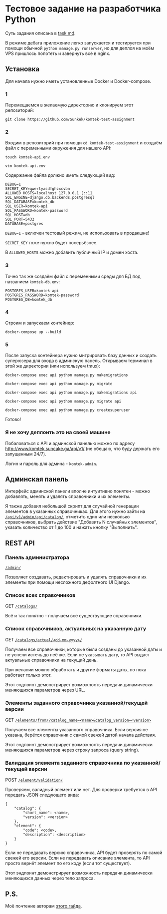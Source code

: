 # Тестовое задание на разработчика Python

Суть задания описана в [task.md](task.md).

В режиме дебага приложение легко запускается и тестируется при помощи обычной `python manage.py runserver`, но для деплоя на моём VPS пришлось попотеть и завернуть всё в nginx.

## Установка

Для начала нужно иметь установленные Docker и Docker-compose. 

### 1 

Перемещаемся в желаемую директорию и клонируем этот репозиторий: 

`git clone https://github.com/Sunkek/komtek-test-assignment`

### 2

Входим в репозиторий при помощи `cd komtek-test-assignment` и создаём файл с переменными окружения для нашего API: 

`touch komtek-api.env`

`vim komtek-api.env`

Содержание файла должно иметь следующий вид:
```
DEBUG=1
SECRET_KEY=qwertyasdfghzxcvbn
ALLOWED_HOSTS=localhost 127.0.0.1 [::1]
SQL_ENGINE=django.db.backends.postgresql
SQL_DATABASE=komtek_db
SQL_USER=komtek-api
SQL_PASSWORD=komtek-password
SQL_HOST=db
SQL_PORT=5432
DATABASE=postgres
```
`DEBUG=1` - включен тестовый режим, не использовать в продакшне! 

`SECRET_KEY` тоже нужно будет посерьёзнее. 

В `ALLOWED_HOSTS` можно добавить публичный IP и домен хоста.

### 3

Точно так же создаём файл с переменными среды для БД под названием `komtek-db.env`:

```
POSTGRES_USER=komtek-api
POSTGRES_PASSWORD=komtek-password
POSTGRES_DB=komtek_db
```

### 4

Строим и запускаем контейнер:

`docker-compose up --build`

### 5

После запуска контейнера нужно мигрировать базу данных и создать суперюзера для входа в админскую панель. Открываем терминал в этой же директории (или используем tmux):

`docker-compose exec api python manage.py makemigrations`

`docker-compose exec api python manage.py migrate`

`docker-compose exec api python manage.py makemigrations api`

`docker-compose exec api python manage.py migrate api`

`docker-compose exec api python manage.py createsuperuser`

Готово!

### Я не хочу деплоить это на своей машине

Побаловаться с API и админской панелью можно по адресу 
http://www.komtek.suncake.ga/api/v1/
(не обещаю, что буду держать его запущенным 24/7).

Логин и пароль для админа - `komtek-admin`.

## Админская панель

Интерфейс админской панели вполне интуитивно понятен - можно добавлять, менять и удалять справочники и их элементы.

Я также добавил небольшой скрипт для случайной генерации элементов в указанных справочниках. Для этого нужно зайти на [`/api/v1/admin/api/catalog/`](http://www.komtek.suncake.ga/api/v1/admin/api/catalog/), отметить один или несколько справочников, выбрать действие "Добавить N случайных элементов", указать количество от 1  до 100 и нажать кнопку "Выполнить".

## REST API

### Панель администратора

[`/admin/`](http://www.komtek.suncake.ga/api/v1/admin/)

Позволяет создавать, редактировать и удалять справочники и их элементы при помощи 
несложного дефолтного UI Django. 

### Список всех справочников

GET [`/catalogs/`](http://www.komtek.suncake.ga/api/v1/catalogs/)

Всё и так понятно - получаем все существующие справочники.

### Список справочников, актуальных на указанную дату

GET [`/catalogs/actual/<dd-mm-yyyy>/`](http://www.komtek.suncake.ga/api/v1/catalogs/actual/01-10-2020/)

Получаем все справочники, которые были созданы до указанной даты и не успели истечь 
до неё же. Если не указывать дату, то API выдаст актуальные справочники на текущий 
день. 

При желании можно обработать и другие форматы даты, но пока работает только этот.

Этот эндпоинт демонстрирует возможность передачи динамически меняющихся параметров 
через URL.

### Элементы заданного справочника указанной/текущей версии

GET [`/elements/from/?catalog_name=<name>&catalog_version=<version>`](http://www.komtek.suncake.ga/api/v1/elements/from/?catalog_name=%D0%A2%D0%B5%D1%81%D1%82&catalog_version=0.1)

Получаем все элементы указанного справочника. Если версия не указана, берётся 
справочник с самой свежей датой начала действия.

Этот эндпоинт демонстрирует возможность передачи динамически меняющихся параметров 
через строку запроса (query string).

### Валидация элемента заданного справочника по указанной/текущей версии

POST [`/element/validation/`](http://www.komtek.suncake.ga/api/v1/element/validation)

Проверяем, валидный элемент или нет. Для проверки требуется в API передать JSON 
следующего вида:

```
{
    "catalog": {
        "short_name": <name>,
        "version": <version>
    },
    "element": {
        "code": <code>,
        "description": <description>
    }
}
```

Если не передавать версию справочника, API будет проверять по самой свежей его версии. 
Если не передавать описание элемента, то API просто вернёт элемент по его коду (если тот существует).

Этот эндпоинт демонстрирует возможность передачи динамически меняющихся данных 
через тело запроса.

## P.S.

Моё почтение авторам [этого гайда](https://testdriven.io/blog/dockerizing-django-with-postgres-gunicorn-and-nginx/).
